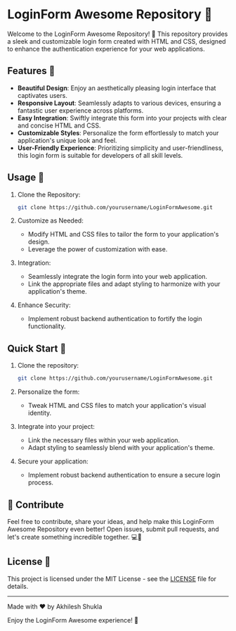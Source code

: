 # LoginForm Awesome Repository 🚀

Welcome to the LoginForm Awesome Repository! 🌟 This repository provides a sleek and customizable login form created with HTML and CSS, designed to enhance the authentication experience for your web applications.

## Features 🌈

- **Beautiful Design**: Enjoy an aesthetically pleasing login interface that captivates users.
- **Responsive Layout**: Seamlessly adapts to various devices, ensuring a fantastic user experience across platforms.
- **Easy Integration**: Swiftly integrate this form into your projects with clear and concise HTML and CSS.
- **Customizable Styles**: Personalize the form effortlessly to match your application's unique look and feel.
- **User-Friendly Experience**: Prioritizing simplicity and user-friendliness, this login form is suitable for developers of all skill levels.

## Usage 🚀

1. Clone the Repository:
   ```bash
   git clone https://github.com/yourusername/LoginFormAwesome.git
   ```

2. Customize as Needed:
   - Modify HTML and CSS files to tailor the form to your application's design.
   - Leverage the power of customization with ease.

3. Integration:
   - Seamlessly integrate the login form into your web application.
   - Link the appropriate files and adapt styling to harmonize with your application's theme.

4. Enhance Security:
   - Implement robust backend authentication to fortify the login functionality.

## Quick Start 🚀

1. Clone the repository:
   ```bash
   git clone https://github.com/yourusername/LoginFormAwesome.git
   ```

2. Personalize the form:
   - Tweak HTML and CSS files to match your application's visual identity.

3. Integrate into your project:
   - Link the necessary files within your web application.
   - Adapt styling to seamlessly blend with your application's theme.

4. Secure your application:
   - Implement robust backend authentication to ensure a secure login process.

## 🌟 Contribute

Feel free to contribute, share your ideas, and help make this LoginForm Awesome Repository even better! Open issues, submit pull requests, and let's create something incredible together. 💻🤝

## License 📜

This project is licensed under the MIT License - see the [LICENSE](LICENSE) file for details.

---

Made with ❤️ by Akhilesh Shukla

Enjoy the LoginForm Awesome experience! 🚀
